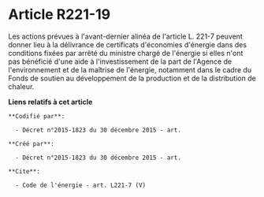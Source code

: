 # Article R221-19

Les actions prévues à l'avant-dernier alinéa de l'article L. 221-7 peuvent donner lieu à la délivrance de certificats
d'économies d'énergie dans des conditions fixées par arrêté du ministre chargé de l'énergie si elles n'ont pas bénéficié
d'une aide à l'investissement de la part de l'Agence de l'environnement et de la maîtrise de l'énergie, notamment dans le
cadre du Fonds de soutien au développement de la production et de la distribution de chaleur.

**Liens relatifs à cet article**

	**Codifié par**:

	  - Décret n°2015-1823 du 30 décembre 2015 - art.

	**Créé par**:

	  - Décret n°2015-1823 du 30 décembre 2015 - art.

	**Cite**:

	  - Code de l'énergie - art. L221-7 (V)
